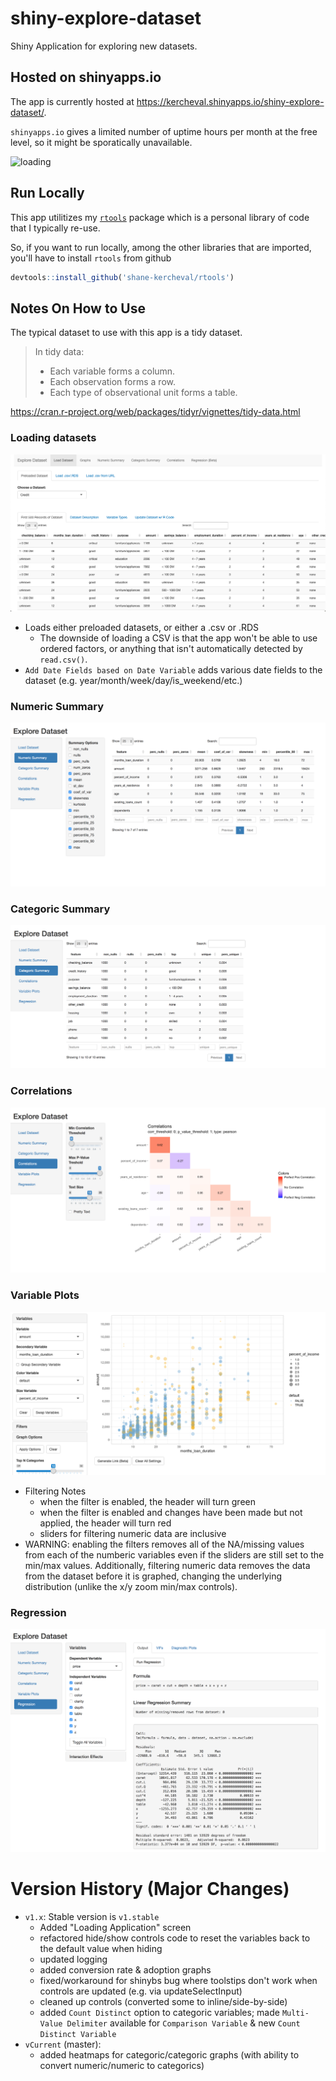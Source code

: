 # shiny-explore-dataset

Shiny Application for exploring new datasets.

## Hosted on shinyapps.io

The app is currently hosted at https://kercheval.shinyapps.io/shiny-explore-dataset/.

`shinyapps.io` gives a limited number of uptime hours per month at the free level, so it might be sporatically unavailable.

![loading](./docs/explorer-demo.gif)

## Run Locally

This app utilitizes my [`rtools`](https://github.com/shane-kercheval/rtools) package which is a personal library of code that I typically re-use.

So, if you want to run locally, among the other libraries that are imported, you'll have to install `rtools` from github

```r
devtools::install_github('shane-kercheval/rtools')
```

## Notes On How to Use

The typical dataset to use with this app is a tidy dataset.

> In tidy data:
> 
> - Each variable forms a column.
> - Each observation forms a row.
> - Each type of observational unit forms a table.

https://cran.r-project.org/web/packages/tidyr/vignettes/tidy-data.html

### Loading datasets

![loading](./docs/loading_dataset.png)

- Loads either preloaded datasets, or either a .csv or .RDS
    - The downside of loading a CSV is that the app won't be able to use ordered factors, or anything that isn't automatically detected by `read.csv()`.
- `Add Date Fields based on Date Variable` adds various date fields to the dataset (e.g. year/month/week/day/is_weekend/etc.)

### Numeric Summary

![loading](./docs/numeric_summary.png)

### Categoric Summary

![loading](./docs/categoric_summary.png)

### Correlations

![loading](./docs/correlations.png)

### Variable Plots

![loading](./docs/variable_plots.png)

- Filtering Notes
    - when the filter is enabled, the header will turn green
    - when the filter is enabled and changes have been made but not applied, the header will turn red
    - sliders for filtering numeric data are inclusive 
- WARNING: enabling the filters removes all of the NA/missing values from each of the numberic variables even if the sliders are still set to the min/max values. Additionally, filtering numeric data removes the data from the dataset before it is graphed, changing the underlying distribution (unlike the x/y zoom min/max controls).

### Regression

![loading](./docs/regression.png)


# Version History (Major Changes)

* `v1.x`: Stable version is `v1.stable`
    * Added "Loading Application" screen 
    * refactored hide/show controls code to reset the variables back to the default value when hiding
    * updated logging
    * added conversion rate & adoption graphs
    * fixed/workaround for shinybs bug where toolstips don't work when controls are updated (e.g. via updateSelectInput)
    * cleaned up controls (converted some to inline/side-by-side)
    * added `Count Distinct` option to categoric variables; made `Multi-Value Delimiter` available for `Comparison Variable` & new `Count Distinct Variable`
* `vCurrent` (master):
    * added heatmaps for categoric/categoric graphs (with ability to convert numeric/numeric to categorics)
    
